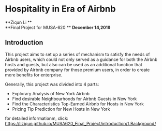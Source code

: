 # Hospitality in Era of Airbnb
**Ziqun Li  **  
**Final Project for MUSA-620 **
**December 14,2019**   

## Introduction
This project aims to set up a series of mechanism to satisfy the needs of Airbnb users, which could not only served as a guidance for both the Airbnb hosts and guests, but also can be used as an additional function that provided by Airbnb company for those premium users, in order to create more benefits for enterprise.

Generally, this project was divided into 4 parts:
- Explorary Analysis of New York Airbnb
- Find desirable Neighbourhoods for Airbnb Guests in New York
- Find the Characteristics Top-Earned Airbnb for Hosts in New York
- Pricing Tip Prediction for New Hosts in New York

for detailed informationm, click: https://liziqun.github.io/MUSA620_Final_Project/introduction/1.Background/
